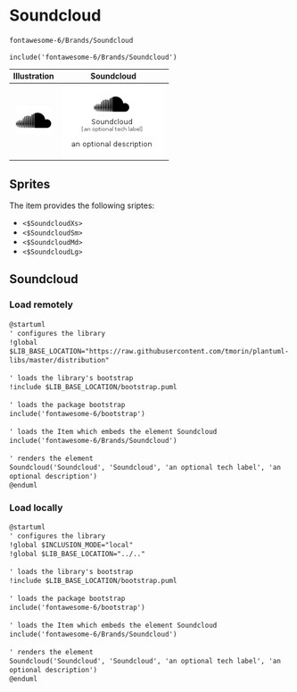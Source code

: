 # Soundcloud


```text
fontawesome-6/Brands/Soundcloud
```

```text
include('fontawesome-6/Brands/Soundcloud')
```



| Illustration | Soundcloud |
| :---: | :---: |
| ![illustration for Illustration](../../fontawesome-6/Brands/Soundcloud.png) | ![illustration for Soundcloud](../../fontawesome-6/Brands/Soundcloud.Local.png) |



## Sprites
The item provides the following sriptes:

- `<$SoundcloudXs>`
- `<$SoundcloudSm>`
- `<$SoundcloudMd>`
- `<$SoundcloudLg>`





## Soundcloud

### Load remotely
```plantuml
@startuml
' configures the library
!global $LIB_BASE_LOCATION="https://raw.githubusercontent.com/tmorin/plantuml-libs/master/distribution"

' loads the library's bootstrap
!include $LIB_BASE_LOCATION/bootstrap.puml

' loads the package bootstrap
include('fontawesome-6/bootstrap')

' loads the Item which embeds the element Soundcloud
include('fontawesome-6/Brands/Soundcloud')

' renders the element
Soundcloud('Soundcloud', 'Soundcloud', 'an optional tech label', 'an optional description')
@enduml
```

### Load locally
```plantuml
@startuml
' configures the library
!global $INCLUSION_MODE="local"
!global $LIB_BASE_LOCATION="../.."

' loads the library's bootstrap
!include $LIB_BASE_LOCATION/bootstrap.puml

' loads the package bootstrap
include('fontawesome-6/bootstrap')

' loads the Item which embeds the element Soundcloud
include('fontawesome-6/Brands/Soundcloud')

' renders the element
Soundcloud('Soundcloud', 'Soundcloud', 'an optional tech label', 'an optional description')
@enduml
```

